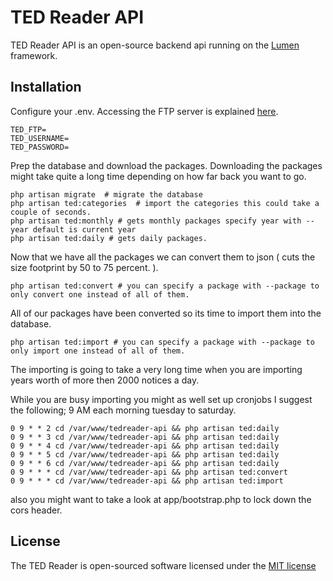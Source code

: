 # TED Reader API

TED Reader API is an open-source backend api running on the [Lumen](http://lumen.laravel.com/docs) framework.

## Installation

Configure your .env. Accessing the FTP server is explained [here](http://ted.europa.eu/TED/misc/legalNotice.do).

    TED_FTP=
    TED_USERNAME=
    TED_PASSWORD=

Prep the database and download the packages.
Downloading the packages might take quite a long time depending on how far back you want to go. 

    php artisan migrate  # migrate the database 
    php artisan ted:categories  # import the categories this could take a couple of seconds.
    php artisan ted:monthly # gets monthly packages specify year with --year default is current year
    php artisan ted:daily # gets daily packages.
    
Now that we have all the packages we can convert them to json ( cuts the size footprint by 50 to 75 percent. ).

    php artisan ted:convert # you can specify a package with --package to only convert one instead of all of them.

All of our packages have been converted so its time to import them into the database.

    php artisan ted:import # you can specify a package with --package to only import one instead of all of them.

The importing is going to take a very long time when you are importing years worth of more then 2000 notices a day.

While you are busy importing you might as well set up cronjobs I suggest the following; 9 AM each morning tuesday to saturday.

    0 9 * * 2 cd /var/www/tedreader-api && php artisan ted:daily    
    0 9 * * 3 cd /var/www/tedreader-api && php artisan ted:daily                  
    0 9 * * 4 cd /var/www/tedreader-api && php artisan ted:daily 
    0 9 * * 5 cd /var/www/tedreader-api && php artisan ted:daily 
    0 9 * * 6 cd /var/www/tedreader-api && php artisan ted:daily
    0 9 * * * cd /var/www/tedreader-api && php artisan ted:convert
    0 9 * * * cd /var/www/tedreader-api && php artisan ted:import

also you might want to take a look at app/bootstrap.php to lock down the cors header.

## License

The TED Reader is open-sourced software licensed under the [MIT license](http://opensource.org/licenses/MIT)
